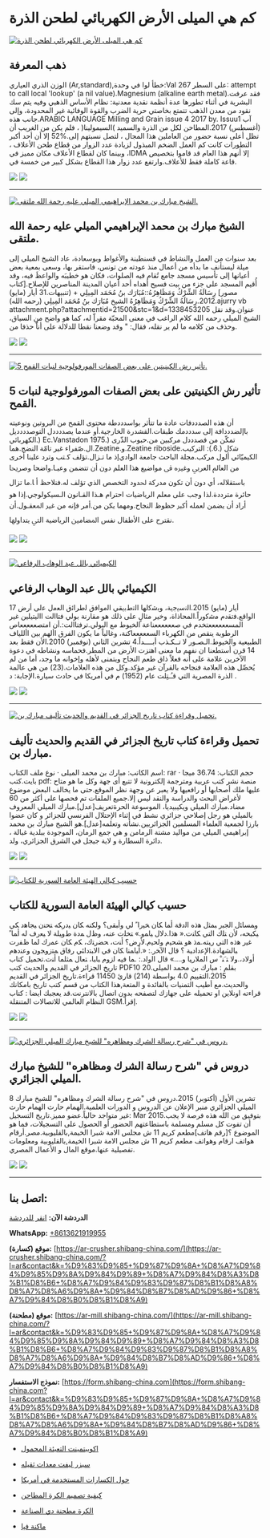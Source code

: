 # كم هي الميلى الأرض الكهربائي لطحن الذرة

<a href="https://swt.shibang-china.com/?l=ar&img&k=%D9%83%D9%85+%D9%87%D9%8A+%D8%A7%D9%84%D9%85%D9%8A%D9%84%D9%89+%D8%A7%D9%84%D8%A3%D8%B1%D8%B6+%D8%A7%D9%84%D9%83%D9%87%D8%B1%D8%A8%D8%A7%D8%A6%D9%8A+%D9%84%D8%B7%D8%AD%D9%86+%D8%A7%D9%84%D8%B0%D8%B1%D8%A9" target="_blank">![كم هي الميلى الأرض الكهربائي لطحن الذرة](http://static.shibang-china.com/all-800x300/1503.jpg)</a>

## ذهب المعرفة
الوزن الذري العياري (Ar,standard),خطأ لوا في وحدة:Val على السطر 267: attempt to call local &#39;lookup&#39; (a nil value).Magnesium (alkaline earth metal).فقد عرفت البشرية في أثناء تطورها عدة أنظمة نقدية معدنية: نظام الأساس الذهبي وفيه يتم سك نقود من معدن الذهب تتمتع بخاصتي حرية الضرب والقوة الوفائية غير المحدودة، وإلى جانب هذه.ARABIC LANGUAGE Milling and Grain issue 4 2017 by. Issuu1 آب (أغسطس) 2017.اﻟﻤﻄﺎﺣﻦ ﻟﻜﻞ ﻣﻦ اﻟﺬرة واﻟﺴﻤﻴﺪ )اﻟﺴﻴﻤﻮﻟﻴﻨﺎ( ، ﻓﻠﻢ ﻳﻜﻦ ﻣﻦ اﻟﻐﺮﻳﺐ أن ﺗﻈﻞ أﻋﻠﻰ ﻧﺴﺒﺔ ﺣﻀﻮر ﻣﻦ اﻟﻌﺎﻣﻠﻴﻦ ﻫﺬا اﻟﻤﺠﺎل ، ﻟﺘﺼﻞ ﻧﺴﺒﺘﻬﻢ إﻟﻰ.%52 إﻻ أن أﺣﺪ أﻛﺒﺮ اﻟﺘﻄﻮرات ﻛﺎﻧﺖ ﻛﻢ اﻟﻌﻤﻞ اﻟﻀﺨﻢ اﻟﻤﺒﺬول ﻟﺰﻳﺎدة ﻋﺪد اﻟﺰوار ﻣﻦ ﻗﻄﺎع ﻃﺤﻦ اﻷﻋﻼف ، وﺑﻴﻨﻤﺎ ﻛﺎن ﻟﻘﻄﺎع اﻷﻋﻼف ﻣﻜﺎن ﻣﻤﻴﺰ ﻓﻲ ،IDMA إﻻ أﻧﻬﻢ ﻫﺬا اﻟﻌﺎم ﻗﺪ ﻗﺎﻣﻮا ﺑﺘﺨﺼﻴﺺ ﻗﺎﻋﺔ ﻛﺎﻣﻠﺔ ﻓﻘﻂ ﻟﻸﻋﻼف.وارﺗﻔﻊ ﻋﺪد زوار ﻫﺬا اﻟﻘﻄﺎع ﺑﺸﻜﻞ ﻛﺒﻴﺮ ﻣﻦ ﺧﻤﺴﺔ ﻓﻲ.


<a href="https://whatsapp.shibangsoft.com/WhatsApp.php" target="_blank" title="WhatsApp">![](http://static.shibang-china.com/icon/whatsapp.png)</a> <a href="https://swt.shibang-china.com/?l=ar&icon&k=%D9%83%D9%85+%D9%87%D9%8A+%D8%A7%D9%84%D9%85%D9%8A%D9%84%D9%89+%D8%A7%D9%84%D8%A3%D8%B1%D8%B6+%D8%A7%D9%84%D9%83%D9%87%D8%B1%D8%A8%D8%A7%D8%A6%D9%8A+%D9%84%D8%B7%D8%AD%D9%86+%D8%A7%D9%84%D8%B0%D8%B1%D8%A9" target="_blank">![](http://static.shibang-china.com/icon/chat-ar.png)</a>

---

<a href="https://swt.shibang-china.com/?l=ar&img&k=%D9%83%D9%85+%D9%87%D9%8A+%D8%A7%D9%84%D9%85%D9%8A%D9%84%D9%89+%D8%A7%D9%84%D8%A3%D8%B1%D8%B6+%D8%A7%D9%84%D9%83%D9%87%D8%B1%D8%A8%D8%A7%D8%A6%D9%8A+%D9%84%D8%B7%D8%AD%D9%86+%D8%A7%D9%84%D8%B0%D8%B1%D8%A9" target="_blank">![الشيخ مبارك بن محمد الإبراهيمي الميلي عليه رحمة الله  ملتقى.](http://static.shibang-china.com/all-800x300/1472.jpg)</a>

## الشيخ مبارك بن محمد الإبراهيمي الميلي عليه رحمة الله  ملتقى.
بعد سنوات من العمل والنشاط في قسنطينة والأغواط وبوسعادة، عاد الشيخ الميلي إلى ميلة ليستأنف ما بدأه من أعمال منذ عودته من تونس، فاستقر بها، وسعى بمعية بعض أعيانها إلى تأسيس مسجد جامع تُقام فيه الصلوات، فكان هو خطيبَه والواعظَ فيه، وقد أُقيم المسجد على جزء من بيت فسيح أهداه أحد أعيان المدينة المناصرين للإصلاح.[كتاب مصور] رِسَالَةُ الشِّرْكُ وَمَظَاهِرُهُ::مُبَارَك بنُ مُحَمَد المِيلِي + (تنبيهات.31 أيار (مايو) 2012.رِسَالَةُ الشِّرْكُ وَمَظَاهِرُهُ الشيخ مُبَارَك بنُ مُحَمَد المِيلِي (رحمه الله).ajurry vb attachment.php?attachmentid=21500&amp;stc=1&amp;d=1338453205 عنوان.وقد نقل الشيخ الميلي رحمه الله كلام الراغب في معنى المحبّة مقراّ له، كما هو واضح من السياق، وحذف من كلامه ما لم ير نقله، فقال: &quot; وقد وضعنا نقطا للدلالة على أناّ حذفا من.


<a href="https://whatsapp.shibangsoft.com/WhatsApp.php" target="_blank" title="WhatsApp">![](http://static.shibang-china.com/icon/whatsapp.png)</a> <a href="https://swt.shibang-china.com/?l=ar&icon&k=%D9%83%D9%85+%D9%87%D9%8A+%D8%A7%D9%84%D9%85%D9%8A%D9%84%D9%89+%D8%A7%D9%84%D8%A3%D8%B1%D8%B6+%D8%A7%D9%84%D9%83%D9%87%D8%B1%D8%A8%D8%A7%D8%A6%D9%8A+%D9%84%D8%B7%D8%AD%D9%86+%D8%A7%D9%84%D8%B0%D8%B1%D8%A9" target="_blank">![](http://static.shibang-china.com/icon/chat-ar.png)</a>

---

<a href="https://swt.shibang-china.com/?l=ar&img&k=%D9%83%D9%85+%D9%87%D9%8A+%D8%A7%D9%84%D9%85%D9%8A%D9%84%D9%89+%D8%A7%D9%84%D8%A3%D8%B1%D8%B6+%D8%A7%D9%84%D9%83%D9%87%D8%B1%D8%A8%D8%A7%D8%A6%D9%8A+%D9%84%D8%B7%D8%AD%D9%86+%D8%A7%D9%84%D8%B0%D8%B1%D8%A9" target="_blank">![5 تأثير رش الكينيتين على بعض الصفات المورفولوجية لنبات القمح.](http://static.shibang-china.com/all-800x300/400.jpg)</a>

## 5 تأثير رش الكينيتين على بعض الصفات المورفولوجية لنبات القمح.
أن هذه الصدددفات عادة ما تتأثر بواسدددطة محتوى القمح من البروتين ونوعيته باإلضدددافة إلى سدددمك طبقات.القشدرة الخارجية.أو عندما يصددددل التوصدددديل الكهربائي.) Ec.Vanstadon 1975.) تمكّن من فصدددل مركبين من.حبوب الذّرى ال.صّفراء غير تامّة النضج.هما.Zeatine.و.Zeatine riboside.ﺷﮐل (.6.): التركيب الكيميّائي ألول مركب.ﻣﺠﻠﺔ ﺍﻟﺒﺎﺣﺚ جامعة الواديﺇﺫ ﻣﺎ ﺗـﺰﺍﻝ.ﺗﺆﻟﻒ ﻛ.ﺘﺐ ﻭﺗﺮﺩ ﻋﻠﻴﻨﺎ ﺃﺧﺮﻯ ﻣﻦ ﺍﻟﻌﺎﱂ ﺍﻟﻌﺮﰊ ﻭﻏﲑﻩ ﰱ ﻣﻮﺍﺿﻴﻊ ﻫﺬﺍ ﺍﻟﻌﻠﻢ ﺩﻭﻥ ﺃﻥ ﺗﺘﻀﻤﻦ ﻭﻋﻴـﺎ.ﻭﺍﺿﺤﺎ ﻭﺻﺮﳛﺎ ﺑﺎﺳﺘﻘﻼﻟﻪ، ﺃﻱ ﺩﻭﻥ ﺃﻥ ﺗﻜﻮﻥ ﻣﺪﺭﻛﺔ ﳊﺪﻭﺩ ﺍﻟﺘﺨﺼﺺ ﺍﻟﺬﻱ ﺗﺆﻟﻒ ﻟﻪ.ﻓﻨﻼﺣﻆ ﺃ ﺎ.ﻣﺎ ﺗﺰﺍﻝ ﺣﺎﺋﺮﺓ ﻣﺘﺮﺩﺩﺓ.ﻟﺬﺍ ﻭﺟﺐ ﻋﻠﻰ ﻣﻌﻠﻢ ﺍﻟﺮﻳﺎﺿﻴﺎﺕ ﺍﺣﺘﺮﺍﻡ ﻫـﺬﺍ ﺍﻟﻘـﺎﻧﻮﻥ ﺍﻟـﺴﻴﻜﻮﻟﻮﺟﻲ.ﺇﺫﺍ ﻫﻮ ﺃﺭﺍﺩ ﺃﻥ ﻳﻀﻤﻦ ﻟﻌﻤﻠﻪ ﺃﻛﱪ ﺣﻈﻮﻅ ﺍﻟﻨﺠﺎﺡ.ﻭﻣﻬﻤﺎ ﻳﻜﻦ ﻣﻦ.ﺃﻣﺮ ﻓﺈﻧﻪ ﻣﻦ ﻏﲑ ﺍﳌﻌﻘـﻮﻝ.ﺃﻥ ﻧﻘﺘﺮﺡ ﻋﻠﻰ ﺍﻷﻃﻔﺎﻝ ﻧﻔﺲ ﺍﳌﻀﺎﻣﲔ ﺍﻟﺮﻳﺎﺿﻴﺔ ﺍﻟﱵ ﻳﺘﺪﺍﻭﳍﺎ.


<a href="https://whatsapp.shibangsoft.com/WhatsApp.php" target="_blank" title="WhatsApp">![](http://static.shibang-china.com/icon/whatsapp.png)</a> <a href="https://swt.shibang-china.com/?l=ar&icon&k=%D9%83%D9%85+%D9%87%D9%8A+%D8%A7%D9%84%D9%85%D9%8A%D9%84%D9%89+%D8%A7%D9%84%D8%A3%D8%B1%D8%B6+%D8%A7%D9%84%D9%83%D9%87%D8%B1%D8%A8%D8%A7%D8%A6%D9%8A+%D9%84%D8%B7%D8%AD%D9%86+%D8%A7%D9%84%D8%B0%D8%B1%D8%A9" target="_blank">![](http://static.shibang-china.com/icon/chat-ar.png)</a>

---

<a href="https://swt.shibang-china.com/?l=ar&img&k=%D9%83%D9%85+%D9%87%D9%8A+%D8%A7%D9%84%D9%85%D9%8A%D9%84%D9%89+%D8%A7%D9%84%D8%A3%D8%B1%D8%B6+%D8%A7%D9%84%D9%83%D9%87%D8%B1%D8%A8%D8%A7%D8%A6%D9%8A+%D9%84%D8%B7%D8%AD%D9%86+%D8%A7%D9%84%D8%B0%D8%B1%D8%A9" target="_blank">![الكيميائي بالل عبد الوهاب الرفاعي](http://static.shibang-china.com/all-800x300/343.jpg)</a>

## الكيميائي بالل عبد الوهاب الرفاعي
17 أيار (مايو) 2015.اﻟﻧﺳﯾﺟﯾﺔ، وﺑﺷﮐﻟﮭﺎ اﻟﺗطﺑﯾﻘﻲ اﻟﻣواﻓق ﻟطراﺋق اﻟﻌﻣل ﻋﻟﯽ أرض اﻟواﻗﻊ.ﻓﺗﻘدم ﻣﺷﮐوراً.المحاذاة، وخير مثالٍ على ذلك هو مقارنة بولي فتاالت االيتيلين غير المسععععععتخدم في صععععععناعة الخيوط مع البولي.ترفتاالت:.أن امتصعععععاص الرطوبة ينقص من الكهرباء السعععععاكنة، وغالباً ما يكون الفرق األهم بين األلياف الطبيعية والخيوط.الـصـور لا تــكـذب أبــــداً.4 تشرين الثاني (نوفمبر) 2010.الأن فقط بعد 14 قرن أستطعنا ان نفهم ما معنى اهتزت الأرض من المطر.فحماسه ونشاطه في دعوة الآخرين علامة على أنه فعلاً ذاق طعم النجاح ويتمنى لأهله وإخوانه ما وجد، أما من لم يُحصِّل هذه العلامة فنجاحه بالقرآن غير مؤكد.وكل من هذه العلامات.(23) من هي عالمة الذرة المصرية التي قـُـتِلت عام (1952) م في أمريكا في حادث سيارة.الإجابة: د .


<a href="https://whatsapp.shibangsoft.com/WhatsApp.php" target="_blank" title="WhatsApp">![](http://static.shibang-china.com/icon/whatsapp.png)</a> <a href="https://swt.shibang-china.com/?l=ar&icon&k=%D9%83%D9%85+%D9%87%D9%8A+%D8%A7%D9%84%D9%85%D9%8A%D9%84%D9%89+%D8%A7%D9%84%D8%A3%D8%B1%D8%B6+%D8%A7%D9%84%D9%83%D9%87%D8%B1%D8%A8%D8%A7%D8%A6%D9%8A+%D9%84%D8%B7%D8%AD%D9%86+%D8%A7%D9%84%D8%B0%D8%B1%D8%A9" target="_blank">![](http://static.shibang-china.com/icon/chat-ar.png)</a>

---

<a href="https://swt.shibang-china.com/?l=ar&img&k=%D9%83%D9%85+%D9%87%D9%8A+%D8%A7%D9%84%D9%85%D9%8A%D9%84%D9%89+%D8%A7%D9%84%D8%A3%D8%B1%D8%B6+%D8%A7%D9%84%D9%83%D9%87%D8%B1%D8%A8%D8%A7%D8%A6%D9%8A+%D9%84%D8%B7%D8%AD%D9%86+%D8%A7%D9%84%D8%B0%D8%B1%D8%A9" target="_blank">![تحميل وقراءة كتاب تاريخ الجزائر في القديم والحديث تأليف مبارك بن.](http://static.shibang-china.com/all-800x300/612.jpg)</a>

## تحميل وقراءة كتاب تاريخ الجزائر في القديم والحديث تأليف مبارك بن.
اسم الكاتب: مبارك بن محمد الميلى &middot; نوع ملف الكتاب: rar &middot; حجم الكتاب: 36.74 ميجا بايت.كتب pdf: منصة نشر كتب عربية ومترجمة إلكترونية لا تتبع أى جهة وكل ما هو متاح عليها ملك أصحابها أو رافعيها ولا يعبر عن وجهة نظر الموقع.حتى ما يخالف البعض موضوع لأغراض البحث والدراسة والنقد ليس إلا.جميع الملفات تم فحصها على أكثر من 60 مضاد.مبارك الميلي ويكيبيديا، الموسوعة الحرةتعريف[عدل].مبارك الميلي المعروف بالميلي هو رجل إصلاحي جزائري نشط في إثناء الإحتلال الفرنسي للجزائر و كان عضوا بارزا لجمعية العلماء المسلمين الجزائريين.نشأته وتعلمه[عدل].هو الشيخ مبارك بن محمد إبراهيمي الميلي من مواليد مشتة الرمامن و هي جمع الرمان، الموجودة ببلدية غبالة ، دائرة السطارة و لاية جيجل في الشرق الجزائري، ولد.


<a href="https://whatsapp.shibangsoft.com/WhatsApp.php" target="_blank" title="WhatsApp">![](http://static.shibang-china.com/icon/whatsapp.png)</a> <a href="https://swt.shibang-china.com/?l=ar&icon&k=%D9%83%D9%85+%D9%87%D9%8A+%D8%A7%D9%84%D9%85%D9%8A%D9%84%D9%89+%D8%A7%D9%84%D8%A3%D8%B1%D8%B6+%D8%A7%D9%84%D9%83%D9%87%D8%B1%D8%A8%D8%A7%D8%A6%D9%8A+%D9%84%D8%B7%D8%AD%D9%86+%D8%A7%D9%84%D8%B0%D8%B1%D8%A9" target="_blank">![](http://static.shibang-china.com/icon/chat-ar.png)</a>

---

<a href="https://swt.shibang-china.com/?l=ar&img&k=%D9%83%D9%85+%D9%87%D9%8A+%D8%A7%D9%84%D9%85%D9%8A%D9%84%D9%89+%D8%A7%D9%84%D8%A3%D8%B1%D8%B6+%D8%A7%D9%84%D9%83%D9%87%D8%B1%D8%A8%D8%A7%D8%A6%D9%8A+%D9%84%D8%B7%D8%AD%D9%86+%D8%A7%D9%84%D8%B0%D8%B1%D8%A9" target="_blank">![حسيب كيالي الهيئة العامة السورية للكتاب](http://static.shibang-china.com/all-800x300/1074.jpg)</a>

## حسيب كيالي الهيئة العامة السورية للكتاب
ﻭﻤﺴﺎﺌل ﺍﻟﺠﺒﺭ ﺒﻤﺜل ﻫﺫﻩ ﺍﻟﺩﻗﺔ ﺃﻤﺎ ﻜﺎﻥ ﺨﻴﺭﺍﹰ ﻟﻲ ﻭﺃﺒﻘﻰ؟ ﻭﻟﻜﻨﻪ ﻜﺎﻥ ﻴﺩﺭﻜﻪ ﺘﺤﻨﻥ ﻴﺠﺎﻫﺩ ﻜﻲ ﻴﻜﺒﺤﻪ، ﻷﻥ ﺘﻠﻙ ﺍﻟﺘﻲ ﻜﺎﻨﺕ.« ﻫﺫﺍ.ﺩﻻل ﻴﺎﻤﻭ.» ﺘﺨﻠﺕ ﻋﻨﻪ، ﻭﻅل ﻤﺩﺓ ﻁﻭﻴﻠﺔ ﻻ ﻴﻌﺭﻑ ﻟﻪ ﺃﻤﺎﹰ ﻏﻴﺭ ﻫﺫﻩ ﺍﻟﺘﻲ ﺭﺒﺘﻪ.ﻤﺫ ﻫﻭ ﺸﺤﻴﻡ ﻭﻟﺤﻴﻡ.ﻷﺭﺽ؟ ﺃﻨﺕ، ﺤﻀﺭﺘﻙ، ﻜﻡ ﻜﺎﻥ ﻋﻤﺭﻙ ﻟﻤﺎ ﻅﻔﺭﺕ ﺒﺎﻟﺸﻬﺎﺩﺓ.ﺍﻹﻋﺩﺍﺩﻴﺔ ؟ ﻗﺎل ﺍﻵﺨﺭ.: «.ﺃﻴﺎﻤﻨﺎ ﻜﺎﻥ ﻓﻲ ﺍﻻﺒﺘﺩﺍﺌﻲ ﺭﻓﺎﻕ ﻤﺘﺯﻭﺠﻭﻥ ﻭﻋﻨﺩﻫﻡ ﺃﻭﻻﺩ،.ﻭﻻ ﺘﹶﻨﹾ ﺱ ﺍﻟﻤﻼﺭﻴﺎ ﻭ.…» ﻗﺎل ﺍﻟﻭﻟﺩ.: .ﻤﺎ ﻓﻴﻪ ﻟﺯﻭﻡ ﺒﺎﺒﺎ، ﺘﻌﺎل ﻤﺜﻠﻤﺎ ﺃﻨﺕ.تحميل كتاب تاريخ الجزائر في القديم والحديث كتب PDFبقلم : مبارك بن محمد الميلى.20 10 2015.التقييم 4.0 بواسطة (214) قارئ 11450 قراءة.تاريخ الجزائر في القديم والحديث.مع أطيب التمنيات بالفائدة و المتعة,هذا الكتاب من قسم كتب تاريخ بامكانك قراءته اونلاين او تحميله على جهازك لتصفحه بدون اتصال بالانترنت.قد يعجبك ايضا : كتاب النظام العالمي للاتصالات المتنقلة GSM.إقرأ.


<a href="https://whatsapp.shibangsoft.com/WhatsApp.php" target="_blank" title="WhatsApp">![](http://static.shibang-china.com/icon/whatsapp.png)</a> <a href="https://swt.shibang-china.com/?l=ar&icon&k=%D9%83%D9%85+%D9%87%D9%8A+%D8%A7%D9%84%D9%85%D9%8A%D9%84%D9%89+%D8%A7%D9%84%D8%A3%D8%B1%D8%B6+%D8%A7%D9%84%D9%83%D9%87%D8%B1%D8%A8%D8%A7%D8%A6%D9%8A+%D9%84%D8%B7%D8%AD%D9%86+%D8%A7%D9%84%D8%B0%D8%B1%D8%A9" target="_blank">![](http://static.shibang-china.com/icon/chat-ar.png)</a>

---

<a href="https://swt.shibang-china.com/?l=ar&img&k=%D9%83%D9%85+%D9%87%D9%8A+%D8%A7%D9%84%D9%85%D9%8A%D9%84%D9%89+%D8%A7%D9%84%D8%A3%D8%B1%D8%B6+%D8%A7%D9%84%D9%83%D9%87%D8%B1%D8%A8%D8%A7%D8%A6%D9%8A+%D9%84%D8%B7%D8%AD%D9%86+%D8%A7%D9%84%D8%B0%D8%B1%D8%A9" target="_blank">![دروس في &quot;شرح رسالة الشرك ومظاهره&quot; للشيخ مبارك الميلي الجزائري.](http://static.shibang-china.com/all-800x300/618.jpg)</a>

## دروس في &quot;شرح رسالة الشرك ومظاهره&quot; للشيخ مبارك الميلي الجزائري.
8 تشرين الأول (أكتوبر) 2015.دروس في &quot;شرح رسالة الشرك ومظاهره&quot; للشيخ مبارك الميلي الجزائري منبر الإعلان عن الدروس و الدورات العلمية.الهمام حارث الهمام حارث غير متواجد حالياً.عضو مميز.تاريخ التسجيل: Mar 2015.بتوفيق من الله هذه فرصة لا يجب أن تفوت كل مسلم ومسلمة باستطاعتهم الحضور أو الحصول على التسجيلات، فما هو الموضوع ؟[رقم هاتف]مطعم كريم 11 ش مجلس الامة شبرا الخيمة,بالقليوبية.مصر.أرقام هواتف ارقام وهواتف مطعم كريم 11 ش مجلس الامة شبرا الخيمة,بالقليوبية ومعلومات تفصيلية عنها.موقع المال و الأعمال المصري.


<a href="https://whatsapp.shibangsoft.com/WhatsApp.php" target="_blank" title="WhatsApp">![](http://static.shibang-china.com/icon/whatsapp.png)</a> <a href="https://swt.shibang-china.com/?l=ar&icon&k=%D9%83%D9%85+%D9%87%D9%8A+%D8%A7%D9%84%D9%85%D9%8A%D9%84%D9%89+%D8%A7%D9%84%D8%A3%D8%B1%D8%B6+%D8%A7%D9%84%D9%83%D9%87%D8%B1%D8%A8%D8%A7%D8%A6%D9%8A+%D9%84%D8%B7%D8%AD%D9%86+%D8%A7%D9%84%D8%B0%D8%B1%D8%A9" target="_blank">![](http://static.shibang-china.com/icon/chat-ar.png)</a>

---
## اتصل بنا:

**الدردشة الآن:** [انقر للدردشة](https://swt.shibang-china.com?l=ar&contact&k=%D9%83%D9%85+%D9%87%D9%8A+%D8%A7%D9%84%D9%85%D9%8A%D9%84%D9%89+%D8%A7%D9%84%D8%A3%D8%B1%D8%B6+%D8%A7%D9%84%D9%83%D9%87%D8%B1%D8%A8%D8%A7%D8%A6%D9%8A+%D9%84%D8%B7%D8%AD%D9%86+%D8%A7%D9%84%D8%B0%D8%B1%D8%A9)

**WhatsApp:**  [+8613621919955](https://whatsapp.shibangsoft.com/WhatsApp.php)

**موقع (كسارة):** [https://ar-crusher.shibang-china.com/](https://ar-crusher.shibang-china.com/?l=ar&contact&k=%D9%83%D9%85+%D9%87%D9%8A+%D8%A7%D9%84%D9%85%D9%8A%D9%84%D9%89+%D8%A7%D9%84%D8%A3%D8%B1%D8%B6+%D8%A7%D9%84%D9%83%D9%87%D8%B1%D8%A8%D8%A7%D8%A6%D9%8A+%D9%84%D8%B7%D8%AD%D9%86+%D8%A7%D9%84%D8%B0%D8%B1%D8%A9)

**موقع (مطحنة):** [https://ar-mill.shibang-china.com/](https://ar-mill.shibang-china.com/?l=ar&contact&k=%D9%83%D9%85+%D9%87%D9%8A+%D8%A7%D9%84%D9%85%D9%8A%D9%84%D9%89+%D8%A7%D9%84%D8%A3%D8%B1%D8%B6+%D8%A7%D9%84%D9%83%D9%87%D8%B1%D8%A8%D8%A7%D8%A6%D9%8A+%D9%84%D8%B7%D8%AD%D9%86+%D8%A7%D9%84%D8%B0%D8%B1%D8%A9)

**نموذج الاستفسار:** [https://form.shibang-china.com](https://form.shibang-china.com?l=ar&contact&k=%D9%83%D9%85+%D9%87%D9%8A+%D8%A7%D9%84%D9%85%D9%8A%D9%84%D9%89+%D8%A7%D9%84%D8%A3%D8%B1%D8%B6+%D8%A7%D9%84%D9%83%D9%87%D8%B1%D8%A8%D8%A7%D8%A6%D9%8A+%D9%84%D8%B7%D8%AD%D9%86+%D8%A7%D9%84%D8%B0%D8%B1%D8%A9)

* [اكويبتمينت التعبئة المحمول](../25/%D8%A7%D9%83%D9%88%D9%8A%D8%A8%D8%AA%D9%85%D9%8A%D9%86%D8%AA%20%D8%A7%D9%84%D8%AA%D8%B9%D8%A8%D8%A6%D8%A9%20%D8%A7%D9%84%D9%85%D8%AD%D9%85%D9%88%D9%84.md)

* [سيزر ليفت معدات ثقيله](../22/%D8%B3%D9%8A%D8%B2%D8%B1%20%D9%84%D9%8A%D9%81%D8%AA%20%D9%85%D8%B9%D8%AF%D8%A7%D8%AA%20%D8%AB%D9%82%D9%8A%D9%84%D9%87.md)

* [حول الكسارات المستخدمة في أمريكا](../25/%D8%AD%D9%88%D9%84%20%D8%A7%D9%84%D9%83%D8%B3%D8%A7%D8%B1%D8%A7%D8%AA%20%D8%A7%D9%84%D9%85%D8%B3%D8%AA%D8%AE%D8%AF%D9%85%D8%A9%20%D9%81%D9%8A%20%D8%A3%D9%85%D8%B1%D9%8A%D9%83%D8%A7.md)

* [كيفية تصميم الكرة المطاحن](../25/%D9%83%D9%8A%D9%81%D9%8A%D8%A9%20%D8%AA%D8%B5%D9%85%D9%8A%D9%85%20%D8%A7%D9%84%D9%83%D8%B1%D8%A9%20%D8%A7%D9%84%D9%85%D8%B7%D8%A7%D8%AD%D9%86.md)

* [الكرة مطحنة دي الصناعة](../24/%D8%A7%D9%84%D9%83%D8%B1%D8%A9%20%D9%85%D8%B7%D8%AD%D9%86%D8%A9%20%D8%AF%D9%8A%20%D8%A7%D9%84%D8%B5%D9%86%D8%A7%D8%B9%D8%A9.md)

* [ماكنة فيا](../21/%D9%85%D8%A7%D9%83%D9%86%D8%A9%20%D9%81%D9%8A%D8%A7.md)